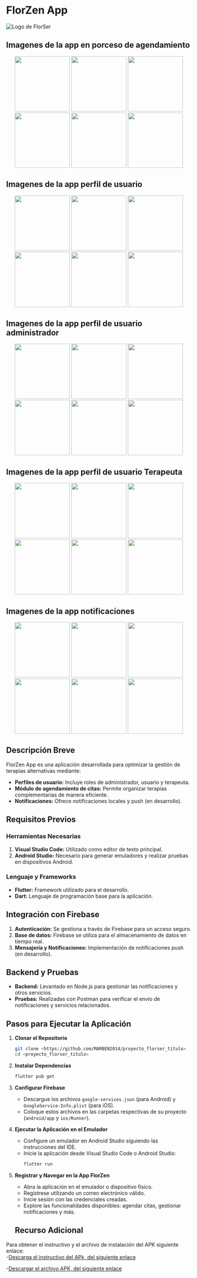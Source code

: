 # FlorZen App
![Logo de FlorSer](assets/logo.png) 

## Imagenes de la app en porceso de agendamiento

<p align="center">
  <img src="assets/perfil.png" width="150">
  <img src="assets/perfil1.png" width="150">
  <img src="assets/perfil2.png" width="150">
  <img src="assets/perfil3.png" width="150">
  <img src="assets/perfil4.png" width="150">
  <img src="assets/perfil5.png" width="150">
</p>

## Imagenes de la app perfil de usuario

<p align="center">
  <img src="assets/user1.png" width="150">
  <img src="assets/user2.png" width="150">
  <img src="assets/user3.png" width="150">
  <img src="assets/user4.png" width="150">
  <img src="assets/user5.png" width="150">
  <img src="assets/user6.png" width="150">
</p>


## Imagenes de la app perfil de usuario administrador

<p align="center">
  <img src="assets/admin1.png" width="150">
  <img src="assets/admin2.png" width="150">
  <img src="assets/admin3.png" width="150">
  <img src="assets/admin4.png" width="150">
  <img src="assets/admin5.png" width="150">
  <img src="assets/admin6.png" width="150">
</p>

## Imagenes de la app perfil de usuario Terapeuta

<p align="center">
  <img src="assets/terap1.png" width="150">
  <img src="assets/terap2.png" width="150">
  <img src="assets/terap3.png" width="150">
  <img src="assets/terap4.png" width="150">
  <img src="assets/terap5.png" width="150">
  <img src="assets/terap6.png" width="150">
</p>
 
## Imagenes de la app notificaciones 

<p align="center">
  <img src="assets/notif1.png" width="150">
  <img src="assets/notif2.png" width="150">
  <img src="assets/notif3.png" width="150">
  <img src="assets/notif4.png" width="150">
  <img src="assets/notif5.png" width="150">
  <img src="assets/notif6.png" width="150">
</p>
 


## Descripción Breve
FlorZen App es una aplicación desarrollada para optimizar la gestión de terapias alternativas mediante:
- **Perfiles de usuario:** Incluye roles de administrador, usuario y terapeuta.
- **Módulo de agendamiento de citas:** Permite organizar terapias complementarias de manera eficiente.
- **Notificaciones:** Ofrece notificaciones locales y push (en desarrollo).

## Requisitos Previos
### Herramientas Necesarias
1. **Visual Studio Code:** Utilizado como editor de texto principal.
2. **Android Studio:** Necesario para generar emuladores y realizar pruebas en dispositivos Android.

### Lenguaje y Frameworks
- **Flutter:** Framework utilizado para el desarrollo.
- **Dart:** Lenguaje de programación base para la aplicación.

## Integración con Firebase
1. **Autenticación:** Se gestiona a través de Firebase para un acceso seguro.
2. **Base de datos:** Firebase se utiliza para el almacenamiento de datos en tiempo real.
3. **Mensajería y Notificaciones:** Implementación de notificaciones push (en desarrollo).

## Backend y Pruebas
- **Backend:** Levantado en Node.js para gestionar las notificaciones y otros servicios.
- **Pruebas:** Realizadas con Postman para verificar el envío de notificaciones y servicios relacionados.

## Pasos para Ejecutar la Aplicación
1. **Clonar el Repositorio**
   ```bash
   git clone <https://github.com/MARBEN2014/proyecto_florser_titulo>
   cd <proyecto_florser_titulo>
   ```
2. **Instalar Dependencias**
   ```bash
   flutter pub get
   ```
3. **Configurar Firebase**
   - Descargue los archivos `google-services.json` (para Android) y `GoogleService-Info.plist` (para iOS).
   - Coloque estos archivos en las carpetas respectivas de su proyecto (`android/app` y `ios/Runner`).

4. **Ejecutar la Aplicación en el Emulador**
   - Configure un emulador en Android Studio siguiendo las instrucciones del IDE.
   - Inicie la aplicación desde Visual Studio Code o Android Studio:
     ```bash
     flutter run
     ```

5. **Registrar y Navegar en la App FlorZen**
   - Abra la aplicación en el emulador o dispositivo físico.
   - Regístrese utilizando un correo electrónico válido.
   - Inicie sesión con las credenciales creadas.
   - Explore las funcionalidades disponibles: agendar citas, gestionar notificaciones y más.

   ## Recurso Adicional

Para obtener el instructivo y el archivo de instalación del APK siguiente enlace:  
-[Descarga el instructivo del APk, del siguiente enlace](https://drive.google.com/file/d/13mQx_J0BR-GJ9Q7jo51S9vtCiJUfbMoe/view?usp=sharing)

-[Descargar el archivo APK, del siguiente enlace](https://drive.google.com/file/d/1y3dQrblIfaLEwicr-CYi7EA5kG3Lu_HQ/view?usp=sharing )
